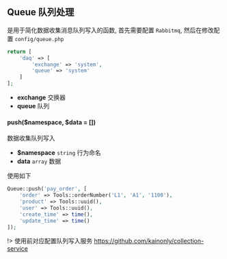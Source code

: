 ## Queue 队列处理

 是用于简化数据收集消息队列写入的函数, 首先需要配置 `Rabbitmq`, 然后在修改配置 `config/queue.php`

```php
return [
    'daq' => [
        'exchange' => 'system',
        'queue' => 'system'
    ]
];
```

- **exchange** 交换器
- **queue** 队列

#### push($namespace, $data = [])

数据收集队列写入

- **$namespace** `string` 行为命名
- **data** `array` 数据

使用如下

```php
Queue::push('pay_order', [
    'order' => Tools::orderNumber('L1', 'A1', '1100'),
    'product' => Tools::uuid(),
    'user' => Tools::uuid(),
    'create_time' => time(),
    'update_time' => time()
]);
```

!> 使用前对应配置队列写入服务 https://github.com/kainonly/collection-service